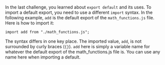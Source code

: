 In the last challenge, you learned about `export default` and its uses. To import a default export, you need to use a different `import`
syntax. In the following example, `add` is the default export of the `math_functions.js` file. Here is how to import it:

```
import add from "./math_functions.js";
```

The syntax differs in one key place. The imported value, `add`, is not surrounded by curly braces (`{}`). `add` here is simply a
variable name for whatever the default export of the math_functions.js file is. You can use any name here when importing a default.